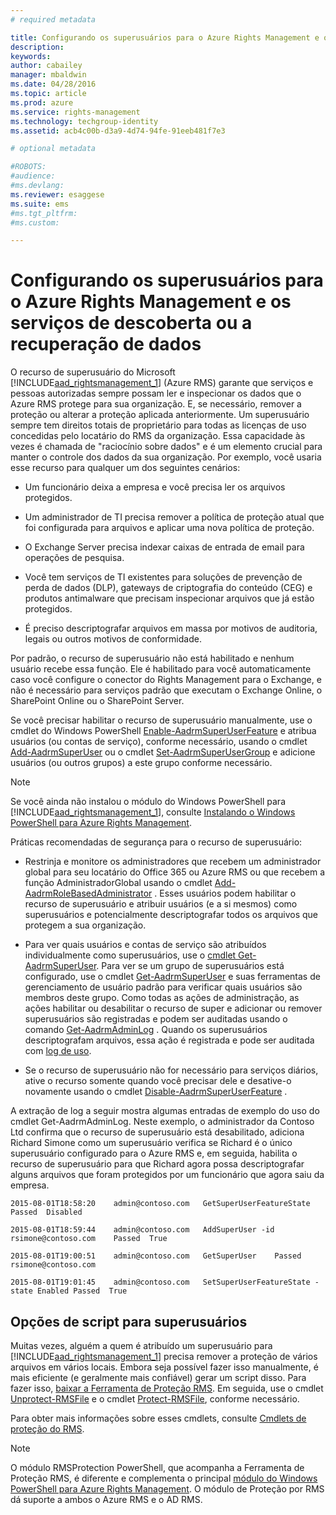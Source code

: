 ```yaml
---
# required metadata

title: Configurando os superusuários para o Azure Rights Management e os serviços de descoberta ou a recuperação de dados | Azure RMS
description:
keywords:
author: cabailey
manager: mbaldwin
ms.date: 04/28/2016
ms.topic: article
ms.prod: azure
ms.service: rights-management
ms.technology: techgroup-identity
ms.assetid: acb4c00b-d3a9-4d74-94fe-91eeb481f7e3

# optional metadata

#ROBOTS:
#audience:
#ms.devlang:
ms.reviewer: esaggese
ms.suite: ems
#ms.tgt_pltfrm:
#ms.custom:

---
```


# Configurando os superusuários para o Azure Rights Management e os serviços de descoberta ou a recuperação de dados
O recurso de superusuário do Microsoft [!INCLUDE[aad_rightsmanagement_1](../includes/aad_rightsmanagement_1_md.md)] (Azure RMS) garante que serviços e pessoas autorizadas sempre possam ler e inspecionar os dados que o Azure RMS protege para sua organização. E, se necessário, remover a proteção ou alterar a proteção aplicada anteriormente. Um superusuário sempre tem direitos totais de proprietário para todas as licenças de uso concedidas pelo locatário do RMS da organização. Essa capacidade às vezes é chamada de "raciocínio sobre dados" e é um elemento crucial para manter o controle dos dados da sua organização. Por exemplo, você usaria esse recurso para qualquer um dos seguintes cenários:

-   Um funcionário deixa a empresa e você precisa ler os arquivos protegidos.

-   Um administrador de TI precisa remover a política de proteção atual que foi configurada para arquivos e aplicar uma nova política de proteção.

-   O Exchange Server precisa indexar caixas de entrada de email para operações de pesquisa.

-   Você tem serviços de TI existentes para soluções de prevenção de perda de dados (DLP), gateways de criptografia do conteúdo (CEG) e produtos antimalware que precisam inspecionar arquivos que já estão protegidos.

-   É preciso descriptografar arquivos em massa por motivos de auditoria, legais ou outros motivos de conformidade.

Por padrão, o recurso de superusuário não está habilitado e nenhum usuário recebe essa função. Ele é habilitado para você automaticamente caso você configure o conector do Rights Management para o Exchange, e não é necessário para serviços padrão que executam o Exchange Online, o SharePoint Online ou o SharePoint Server.

Se você precisar habilitar o recurso de superusuário manualmente, use o cmdlet do Windows PowerShell [Enable-AadrmSuperUserFeature](https://msdn.microsoft.com/library/azure/dn629400.aspx) e atribua usuários (ou contas de serviço), conforme necessário, usando o cmdlet [Add-AadrmSuperUser](https://msdn.microsoft.com/library/azure/dn629411.aspx) ou o cmdlet [Set-AadrmSuperUserGroup](https://msdn.microsoft.com/library/azure/mt653943.aspx) e adicione usuários (ou outros grupos) a este grupo conforme necessário. 

> [!NOTE]
> Se você ainda não instalou o módulo do Windows PowerShell para [!INCLUDE[aad_rightsmanagement_1](../includes/aad_rightsmanagement_1_md.md)], consulte [Instalando o Windows PowerShell para Azure Rights Management](install-powershell.md).

Práticas recomendadas de segurança para o recurso de superusuário:

-   Restrinja e monitore os administradores que recebem um administrador global para seu locatário do Office 365 ou Azure RMS ou que recebem a função AdministradorGlobal usando o cmdlet [Add-AadrmRoleBasedAdministrator](https://msdn.microsoft.com/library/azure/dn629417.aspx) . Esses usuários podem habilitar o recurso de superusuário e atribuir usuários (e a si mesmos) como superusuários e potencialmente descriptografar todos os arquivos que protegem a sua organização.

-   Para ver quais usuários e contas de serviço são atribuídos individualmente como superusuários, use o [cmdlet Get-AadrmSuperUser](https://msdn.microsoft.com/library/azure/dn629408.aspx). Para ver se um grupo de superusuários está configurado, use o cmdlet [Get-AadrmSuperUser](https://msdn.microsoft.com/library/azure/mt653942.aspx) e suas ferramentas de gerenciamento de usuário padrão para verificar quais usuários são membros deste grupo. Como todas as ações de administração, as ações habilitar ou desabilitar o recurso de super e adicionar ou remover superusuários são registradas e podem ser auditadas usando o comando [Get-AadrmAdminLog](https://msdn.microsoft.com/library/azure/dn629430.aspx) . Quando os superusuários descriptografam arquivos, essa ação é registrada e pode ser auditada com [log de uso](log-analyze-usage.md).

-   Se o recurso de superusuário não for necessário para serviços diários, ative o recurso somente quando você precisar dele e desative-o novamente usando o cmdlet [Disable-AadrmSuperUserFeature](https://msdn.microsoft.com/library/azure/dn629428.aspx) .

A extração de log a seguir mostra algumas entradas de exemplo do uso do cmdlet Get-AadrmAdminLog. Neste exemplo, o administrador da Contoso Ltd confirma que o recurso de superusuário está desabilitado, adiciona Richard Simone como um superusuário verifica se Richard é o único superusuário configurado para o Azure RMS e, em seguida, habilita o recurso de superusuário para que Richard agora possa descriptografar alguns arquivos que foram protegidos por um funcionário que agora saiu da empresa.

`2015-08-01T18:58:20    admin@contoso.com   GetSuperUserFeatureState    Passed  Disabled`

`2015-08-01T18:59:44    admin@contoso.com   AddSuperUser -id rsimone@contoso.com    Passed  True`

`2015-08-01T19:00:51    admin@contoso.com   GetSuperUser    Passed  rsimone@contoso.com`

`2015-08-01T19:01:45    admin@contoso.com   SetSuperUserFeatureState -state Enabled Passed  True`

## Opções de script para superusuários
Muitas vezes, alguém a quem é atribuído um superusuário para [!INCLUDE[aad_rightsmanagement_1](../includes/aad_rightsmanagement_1_md.md)] precisa remover a proteção de vários arquivos em vários locais. Embora seja possível fazer isso manualmente, é mais eficiente (e geralmente mais confiável) gerar um script disso. Para fazer isso, [baixar a Ferramenta de Proteção RMS](http://www.microsoft.com/en-us/download/details.aspx?id=47256). Em seguida, use o cmdlet [Unprotect-RMSFile](https://msdn.microsoft.com/library/azure/mt433200.aspx) e o cmdlet [Protect-RMSFile](https://msdn.microsoft.com/library/azure/mt433201.aspx), conforme necessário.

Para obter mais informações sobre esses cmdlets, consulte [Cmdlets de proteção do RMS](https://msdn.microsoft.com/library/azure/mt433195.aspx).

> [!NOTE]
> O módulo RMSProtection PowerShell, que acompanha a Ferramenta de Proteção RMS, é diferente e complementa o principal [módulo do Windows PowerShell para Azure Rights Management](administer-powershell.md). O módulo de Proteção por RMS dá suporte a ambos o Azure RMS e o AD RMS.




<!--HONumber=Apr16_HO3-->



